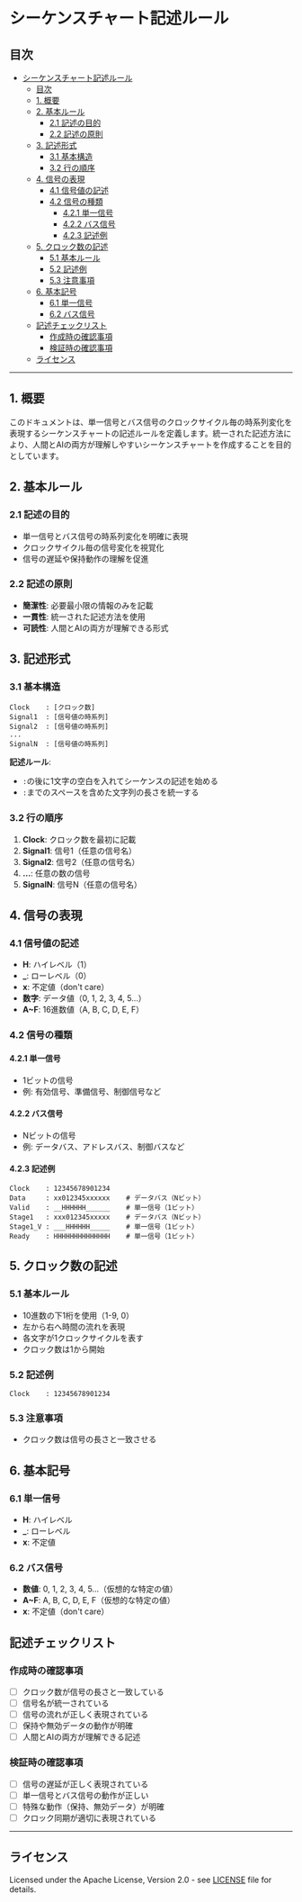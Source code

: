# シーケンスチャート記述ルール

## 目次

- [シーケンスチャート記述ルール](#シーケンスチャート記述ルール)
  - [目次](#目次)
  - [1. 概要](#1-概要)
  - [2. 基本ルール](#2-基本ルール)
    - [2.1 記述の目的](#21-記述の目的)
    - [2.2 記述の原則](#22-記述の原則)
  - [3. 記述形式](#3-記述形式)
    - [3.1 基本構造](#31-基本構造)
    - [3.2 行の順序](#32-行の順序)
  - [4. 信号の表現](#4-信号の表現)
    - [4.1 信号値の記述](#41-信号値の記述)
    - [4.2 信号の種類](#42-信号の種類)
      - [4.2.1 単一信号](#421-単一信号)
      - [4.2.2 バス信号](#422-バス信号)
      - [4.2.3 記述例](#423-記述例)
  - [5. クロック数の記述](#5-クロック数の記述)
    - [5.1 基本ルール](#51-基本ルール)
    - [5.2 記述例](#52-記述例)
    - [5.3 注意事項](#53-注意事項)
  - [6. 基本記号](#6-基本記号)
    - [6.1 単一信号](#61-単一信号)
    - [6.2 バス信号](#62-バス信号)
  - [記述チェックリスト](#記述チェックリスト)
    - [作成時の確認事項](#作成時の確認事項)
    - [検証時の確認事項](#検証時の確認事項)
  - [ライセンス](#ライセンス)

---

## 1. 概要

このドキュメントは、単一信号とバス信号のクロックサイクル毎の時系列変化を表現するシーケンスチャートの記述ルールを定義します。統一された記述方法により、人間とAIの両方が理解しやすいシーケンスチャートを作成することを目的としています。

## 2. 基本ルール

### 2.1 記述の目的
- 単一信号とバス信号の時系列変化を明確に表現
- クロックサイクル毎の信号変化を視覚化
- 信号の遅延や保持動作の理解を促進

### 2.2 記述の原則
- **簡潔性**: 必要最小限の情報のみを記載
- **一貫性**: 統一された記述方法を使用
- **可読性**: 人間とAIの両方が理解できる形式

## 3. 記述形式

### 3.1 基本構造
```
Clock    : [クロック数]
Signal1  : [信号値の時系列]
Signal2  : [信号値の時系列]
...
SignalN  : [信号値の時系列]
```

**記述ルール**: 
- `:`の後に1文字の空白を入れてシーケンスの記述を始める
- `:`までのスペースを含めた文字列の長さを統一する

### 3.2 行の順序
1. **Clock**: クロック数を最初に記載
2. **Signal1**: 信号1（任意の信号名）
3. **Signal2**: 信号2（任意の信号名）
4. **...**: 任意の数の信号
5. **SignalN**: 信号N（任意の信号名）

## 4. 信号の表現

### 4.1 信号値の記述
- **H**: ハイレベル（1）
- **_**: ローレベル（0）
- **x**: 不定値（don't care）
- **数字**: データ値（0, 1, 2, 3, 4, 5...）
- **A~F**: 16進数値（A, B, C, D, E, F）

### 4.2 信号の種類

#### 4.2.1 単一信号
- 1ビットの信号
- 例: 有効信号、準備信号、制御信号など

#### 4.2.2 バス信号
- Nビットの信号
- 例: データバス、アドレスバス、制御バスなど

#### 4.2.3 記述例
```
Clock    : 12345678901234
Data     : xx012345xxxxxx    # データバス（Nビット）
Valid    : __HHHHHH______    # 単一信号（1ビット）
Stage1   : xxx012345xxxxx    # データバス（Nビット）
Stage1_V : ___HHHHHH_____    # 単一信号（1ビット）
Ready    : HHHHHHHHHHHHHH    # 単一信号（1ビット）
```

## 5. クロック数の記述

### 5.1 基本ルール
- 10進数の下1桁を使用（1-9, 0）
- 左から右へ時間の流れを表現
- 各文字が1クロックサイクルを表す
- クロック数は1から開始

### 5.2 記述例
```
Clock    : 12345678901234
```

### 5.3 注意事項
- クロック数は信号の長さと一致させる

## 6. 基本記号

### 6.1 単一信号
- **H**: ハイレベル
- **_**: ローレベル
- **x**: 不定値

### 6.2 バス信号
- **数値**: 0, 1, 2, 3, 4, 5...（仮想的な特定の値）
- **A~F**: A, B, C, D, E, F（仮想的な特定の値）
- **x**: 不定値（don't care）

## 記述チェックリスト

### 作成時の確認事項
- [ ] クロック数が信号の長さと一致している
- [ ] 信号名が統一されている
- [ ] 信号の流れが正しく表現されている
- [ ] 保持や無効データの動作が明確
- [ ] 人間とAIの両方が理解できる記述

### 検証時の確認事項
- [ ] 信号の遅延が正しく表現されている
- [ ] 単一信号とバス信号の動作が正しい
- [ ] 特殊な動作（保持、無効データ）が明確
- [ ] クロック同期が適切に表現されている

---

## ライセンス

Licensed under the Apache License, Version 2.0 - see [LICENSE](LICENSE) file for details. 